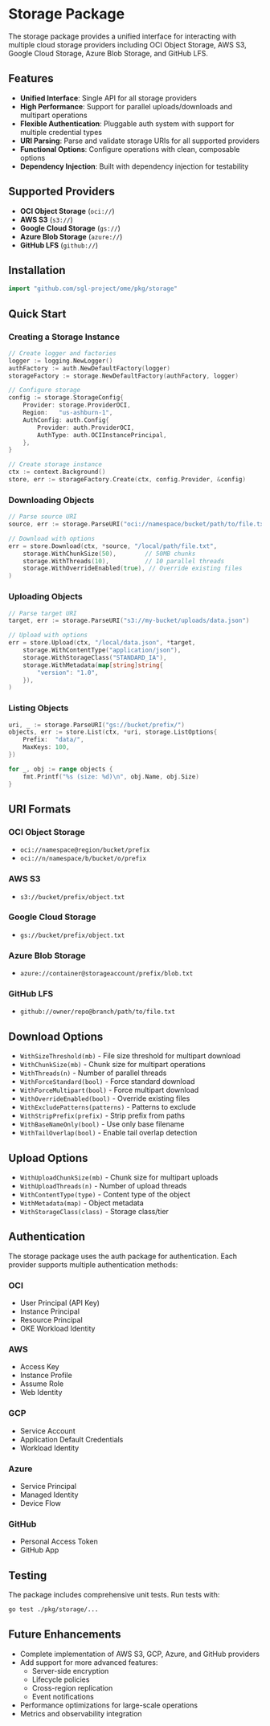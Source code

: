 # Storage Package

The storage package provides a unified interface for interacting with multiple cloud storage providers including OCI Object Storage, AWS S3, Google Cloud Storage, Azure Blob Storage, and GitHub LFS.

## Features

- **Unified Interface**: Single API for all storage providers
- **High Performance**: Support for parallel uploads/downloads and multipart operations
- **Flexible Authentication**: Pluggable auth system with support for multiple credential types
- **URI Parsing**: Parse and validate storage URIs for all supported providers
- **Functional Options**: Configure operations with clean, composable options
- **Dependency Injection**: Built with dependency injection for testability

## Supported Providers

- **OCI Object Storage** (`oci://`)
- **AWS S3** (`s3://`)
- **Google Cloud Storage** (`gs://`)
- **Azure Blob Storage** (`azure://`)
- **GitHub LFS** (`github://`)

## Installation

```go
import "github.com/sgl-project/ome/pkg/storage"
```

## Quick Start

### Creating a Storage Instance

```go
// Create logger and factories
logger := logging.NewLogger()
authFactory := auth.NewDefaultFactory(logger)
storageFactory := storage.NewDefaultFactory(authFactory, logger)

// Configure storage
config := storage.StorageConfig{
    Provider: storage.ProviderOCI,
    Region:   "us-ashburn-1",
    AuthConfig: auth.Config{
        Provider: auth.ProviderOCI,
        AuthType: auth.OCIInstancePrincipal,
    },
}

// Create storage instance
ctx := context.Background()
store, err := storageFactory.Create(ctx, config.Provider, &config)
```

### Downloading Objects

```go
// Parse source URI
source, err := storage.ParseURI("oci://namespace/bucket/path/to/file.txt")

// Download with options
err = store.Download(ctx, *source, "/local/path/file.txt",
    storage.WithChunkSize(50),        // 50MB chunks
    storage.WithThreads(10),          // 10 parallel threads
    storage.WithOverrideEnabled(true), // Override existing files
)
```

### Uploading Objects

```go
// Parse target URI
target, err := storage.ParseURI("s3://my-bucket/uploads/data.json")

// Upload with options
err = store.Upload(ctx, "/local/data.json", *target,
    storage.WithContentType("application/json"),
    storage.WithStorageClass("STANDARD_IA"),
    storage.WithMetadata(map[string]string{
        "version": "1.0",
    }),
)
```

### Listing Objects

```go
uri, _ := storage.ParseURI("gs://bucket/prefix/")
objects, err := store.List(ctx, *uri, storage.ListOptions{
    Prefix:  "data/",
    MaxKeys: 100,
})

for _, obj := range objects {
    fmt.Printf("%s (size: %d)\n", obj.Name, obj.Size)
}
```

## URI Formats

### OCI Object Storage
- `oci://namespace@region/bucket/prefix`
- `oci://n/namespace/b/bucket/o/prefix`

### AWS S3
- `s3://bucket/prefix/object.txt`

### Google Cloud Storage
- `gs://bucket/prefix/object.txt`

### Azure Blob Storage
- `azure://container@storageaccount/prefix/blob.txt`

### GitHub LFS
- `github://owner/repo@branch/path/to/file.txt`

## Download Options

- `WithSizeThreshold(mb)` - File size threshold for multipart download
- `WithChunkSize(mb)` - Chunk size for multipart operations
- `WithThreads(n)` - Number of parallel threads
- `WithForceStandard(bool)` - Force standard download
- `WithForceMultipart(bool)` - Force multipart download
- `WithOverrideEnabled(bool)` - Override existing files
- `WithExcludePatterns(patterns)` - Patterns to exclude
- `WithStripPrefix(prefix)` - Strip prefix from paths
- `WithBaseNameOnly(bool)` - Use only base filename
- `WithTailOverlap(bool)` - Enable tail overlap detection

## Upload Options

- `WithUploadChunkSize(mb)` - Chunk size for multipart uploads
- `WithUploadThreads(n)` - Number of upload threads
- `WithContentType(type)` - Content type of the object
- `WithMetadata(map)` - Object metadata
- `WithStorageClass(class)` - Storage class/tier

## Authentication

The storage package uses the auth package for authentication. Each provider supports multiple authentication methods:

### OCI
- User Principal (API Key)
- Instance Principal
- Resource Principal
- OKE Workload Identity

### AWS
- Access Key
- Instance Profile
- Assume Role
- Web Identity

### GCP
- Service Account
- Application Default Credentials
- Workload Identity

### Azure
- Service Principal
- Managed Identity
- Device Flow

### GitHub
- Personal Access Token
- GitHub App

## Testing

The package includes comprehensive unit tests. Run tests with:

```bash
go test ./pkg/storage/...
```

## Future Enhancements

- Complete implementation of AWS S3, GCP, Azure, and GitHub providers
- Add support for more advanced features:
  - Server-side encryption
  - Lifecycle policies
  - Cross-region replication
  - Event notifications
- Performance optimizations for large-scale operations
- Metrics and observability integration